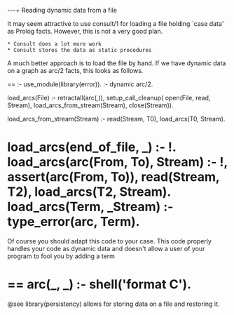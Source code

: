 ---+ Reading dynamic data from a file

It may seem attractive to use consult/1 for loading a file holding `case
data' as Prolog facts. However, this is not a very good plan.

    * Consult does a lot more work
    * Consult stores the data as static procedures 

A much better approach is to load the file by hand. If we have dynamic
data on a graph as arc/2 facts, this looks as follows.

==
:- use_module(library(error)).
:- dynamic arc/2.

load_arcs(File) :-
        retractall(arc(_,_)),
        setup_call_cleanup(
            open(File, read, Stream),
            load_arcs_from_stream(Stream),
            close(Stream)).

load_arcs_from_stream(Stream) :-
        read(Stream, T0),
        load_arcs(T0, Stream).

load_arcs(end_of_file, _) :- !.
load_arcs(arc(From, To), Stream) :- !,
        assert(arc(From, To)),
        read(Stream, T2),
        load_arcs(T2, Stream).
load_arcs(Term, _Stream) :-
        type_error(arc, Term).
==

Of course you should adapt this code to your case. This code properly
handles your code as dynamic data and doesn't allow a user of your
program to fool you by adding a term

==
arc(_, _) :- shell('format C'). 
==

@see library(persistency) allows for storing data on a file and restoring it.
